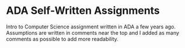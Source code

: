 # ADA Self-Written Assignments
Intro to Computer Science assignment written in ADA a few years ago.
Assumptions are written in comments near the top and I added as many comments as possible to add more readability.
